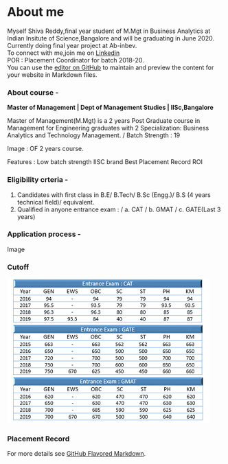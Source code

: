 # About me

Myself Shiva Reddy,final year student of M.Mgt in Business Analytics at Indian Insitute of Science,Bangalore and will be graduating in June 2020.\
Currently doing final year project at Ab-inbev. \
To connect with me,join me on [Linkedin](https://www.linkedin.com/in/shivshankar-reddy/)\
POR : Placement Coordinator for batch 2018-20.\
You can use the [editor on GitHub](https://github.com/shireddy/shireddy.github.io/edit/master/index.md) to maintain and preview the content for your website in Markdown files.

### About course -
**Master of Management | Dept of Management Studies | IISc,Bangalore**

Master of Management(M.Mgt) is a 2 years Post Graduate course in Management for Engineering graduates with 2 Specialization: Business Analytics and Technology Management. /
Batch Strength : 19

Image : OF 2 years course.

Features :
Low batch strength
IISC brand 
Best Placement Record
ROI

### Eligibility crteria  -

1. Candidates with first class in B.E/ B.Tech/ B.Sc (Engg.)/ B.S (4 years technical field)/ equivalent.
2. Qualified in anyone entrance exam : /
    a. CAT /
    b. GMAT /
    c. GATE(Last 3 years)
    
### Application process -

Image

### Cutoff

<div class="row">
<img src="/images/cut_off20.PNG">

### Placement Record


For more details see [GitHub Flavored Markdown](https://guides.github.com/features/mastering-markdown/).


